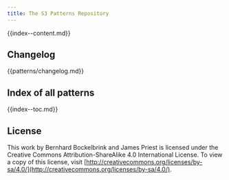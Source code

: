 ```yaml
---
title: The S3 Patterns Repository
---
```


{{index--content.md}}

## Changelog

{{patterns/changelog.md}}

## Index of all patterns

{{index--toc.md}}


## License 

This work by Bernhard Bockelbrink and James Priest is licensed under the Creative Commons Attribution-ShareAlike 4.0 International License. To view a copy of this license, visit [http://creativecommons.org/licenses/by-sa/4.0/](http://creativecommons.org/licenses/by-sa/4.0/).